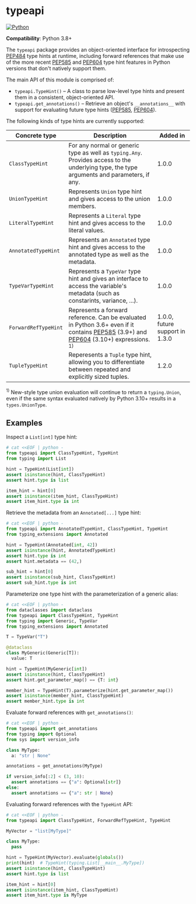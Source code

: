 # typeapi

[![Python](https://github.com/NiklasRosenstein/python-typeapi/actions/workflows/python.yml/badge.svg)](https://github.com/NiklasRosenstein/python-typeapi/actions/workflows/python.yml)

  [PEP484]: https://peps.python.org/pep-0484/
  [PEP585]: https://peps.python.org/pep-0585/
  [PEP604]: https://peps.python.org/pep-0604/

__Compatibility__: Python 3.8+

The `typeapi` package provides an object-oriented interface for introspecting [PEP484][] type hints at runtime,
including forward references that make use of the more recent [PEP585][] and [PEP604][] type hint features in
Python versions that don't natively support them.

The main API of this module is comprised of:

* `typeapi.TypeHint()` &ndash; A class to parse low-level type hints and present them in a consistent, object-oriented API.
* `typeapi.get_annotations()` &ndash; Retrieve an object's `__annotations__` with support for evaluating future type hints ([PEP585][], [PEP604][]).

The following kinds of type hints are currently supported:

| Concrete type        | Description                                                                                                                                             | Added in                       |
|----------------------|---------------------------------------------------------------------------------------------------------------------------------------------------------|--------------------------------|
| `ClassTypeHint`      | For any normal or generic type as well as `typing.Any`. Provides access to the underlying type, the type arguments and parameters, if any.              | 1.0.0                          |
| `UnionTypeHint`      | Represents `Union` type hint and gives access to the union members.                                                                                     | 1.0.0                          |
| `LiteralTypeHint`    | Represents a `Literal` type hint and gives access to the literal values.                                                                                | 1.0.0                          |
| `AnnotatedTypeHint`  | Represents an `Annotated` type hint and gives access to the annotated type as well as the metadata.                                                     | 1.0.0                          |
| `TypeVarTypeHint`    | Represents a `TypeVar` type hint and gives an interface to access the variable's metadata (such as constarints, variance, ...).                         | 1.0.0                          |
| `ForwardRefTypeHint` | Represents a forward reference. Can be evaluated in Python 3.6+ even if it contains [PEP585][] (3.9+) and [PEP604][] (3.10+) expressions. <sup>1)</sup> | 1.0.0, future support in 1.3.0 |
| `TupleTypeHint`      | Reperesents a `Tuple` type hint, allowing you to differentiate between repeated and explicitly sized tuples.                                            | 1.2.0                          |

<sup>1)</sup> New-style type union evaluation will continue to return a `typing.Union`, even if the same syntax
evaluated natively by Python 3.10+ results in a `types.UnionType`.

## Examples

Inspect a `List[int]` type hint:

```py
# cat <<EOF | python -
from typeapi import ClassTypeHint, TypeHint
from typing import List

hint = TypeHint(List[int])
assert isinstance(hint, ClassTypeHint)
assert hint.type is list

item_hint = hint[0]
assert isinstance(item_hint, ClassTypeHint)
assert item_hint.type is int
```

Retrieve the metadata from an `Annotated[...]` type hint:

```py
# cat <<EOF | python -
from typeapi import AnnotatedTypeHint, ClassTypeHint, TypeHint
from typing_extensions import Annotated

hint = TypeHint(Annotated[int, 42])
assert isinstance(hint, AnnotatedTypeHint)
assert hint.type is int
assert hint.metadata == (42,)

sub_hint = hint[0]
assert isinstance(sub_hint, ClassTypeHint)
assert sub_hint.type is int
```

Parameterize one type hint with the parameterization of a generic alias:

```py
# cat <<EOF | python -
from dataclasses import dataclass
from typeapi import ClassTypeHint, TypeHint
from typing import Generic, TypeVar
from typing_extensions import Annotated

T = TypeVar("T")

@dataclass
class MyGeneric(Generic[T]):
  value: T

hint = TypeHint(MyGeneric[int])
assert isinstance(hint, ClassTypeHint)
assert hint.get_parameter_map() == {T: int}

member_hint = TypeHint(T).parameterize(hint.get_parameter_map())
assert isinstance(member_hint, ClassTypeHint)
assert member_hint.type is int
```

Evaluate forward references with `get_annotations()`:

```py
# cat <<EOF | python -
from typeapi import get_annotations
from typing import Optional
from sys import version_info

class MyType:
  a: "str | None"

annotations = get_annotations(MyType)

if version_info[:2] < (3, 10):
  assert annotations == {"a": Optional[str]}
else:
  assert annotations == {"a": str | None}
```

Evaluating forward references with the `TypeHint` API:

```py
# cat <<EOF | python -
from typeapi import ClassTypeHint, ForwardRefTypeHint, TypeHint

MyVector = "list[MyType]"

class MyType:
  pass

hint = TypeHint(MyVector).evaluate(globals())
print(hint)  # TypeHint(typing.List[__main__.MyType])
assert isinstance(hint, ClassTypeHint)
assert hint.type is list

item_hint = hint[0]
assert isinstance(item_hint, ClassTypeHint)
assert item_hint.type is MyType
```

